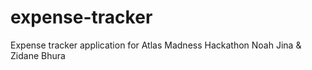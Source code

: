 # expense-tracker
Expense tracker application for Atlas Madness Hackathon
Noah Jina & Zidane Bhura

